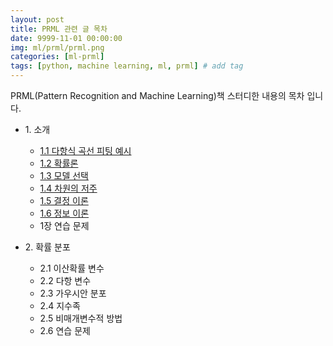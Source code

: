 ```yaml
---
layout: post
title: PRML 관련 글 목차
date: 9999-11-01 00:00:00
img: ml/prml/prml.png
categories: [ml-prml] 
tags: [python, machine learning, ml, prml] # add tag
---
```


PRML(Pattern Recognition and Machine Learning)책 스터디한 내용의 목차 입니다.

+ 1\. 소개
    + [1.1 다항식 곡선 피팅 예시](https://gaussian37.github.io/ml-prml-1.1.curve-fitting/)
    + [1.2 확률론](https://gaussian37.github.io/ml-prml-1.2.law-of-probability/)
    + [1.3 모델 선택](https://gaussian37.github.io/ml-prml-1.3.model-selection/)
    + [1.4 차원의 저주](https://gaussian37.github.io/ml-prml-1.4.curse-of-dimension/)
    + [1.5 결정 이론](https://gaussian37.github.io/ml-prml-1.5.decision-theory/)
    + [1.6 정보 이론](https://gaussian37.github.io/ml-prml-1.6.information-theory/)
    + 1장 연습 문제
    
+ 2\. 확률 분포
    + 2.1 이산확률 변수
    + 2.2 다항 변수
    + 2.3 가우시안 분포
    + 2.4 지수족
    + 2.5 비매개변수적 방법
    + 2.6 연습 문제     